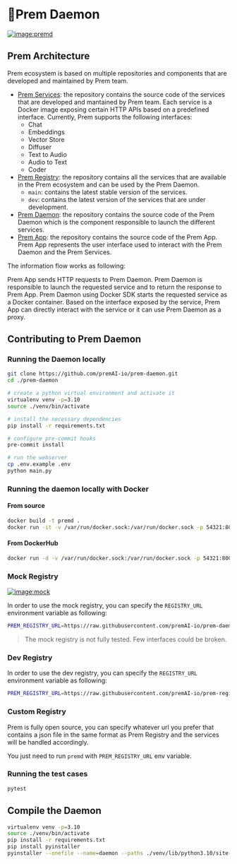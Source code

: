 # 🏃Prem Daemon

[![image:premd](https://img.shields.io/github/actions/workflow/status/premAI-io/prem-daemon/on-tag.yml?logo=docker&label=premd
)](https://github.com/premAI-io/prem-daemon/pkgs/container/premd)

## Prem Architecture

Prem ecosystem is based on multiple repositories and components that are developed and maintained by Prem team.

- [Prem Services](https://github.com/premAI-io/prem-services): the repository contains the source code of the services that are developed and mantained by Prem team. Each service is a Docker image exposing certain HTTP APIs based on a predefined interface. Currently, Prem supports the following interfaces:
    - Chat
    - Embeddings
    - Vector Store
    - Diffuser
    - Text to Audio
    - Audio to Text
    - Coder
- [Prem Registry](https://github.com/premAI-io/prem-registry): the repository contains all the services that are available in the Prem ecosystem and can be used by the Prem Daemon.
    - `main`: contains the latest stable version of the services.
    - `dev`: contains the latest version of the services that are under development.
- [Prem Daemon](https://github.com/premAI-io/prem-daemon): the repository contains the source code of the Prem Daemon which is the component responsible to launch the different services.
- [Prem App](https://github.com/premAI-io/prem-app): the repository contains the source code of the Prem App. Prem App represents the user interface used to interact with the Prem Daemon and the Prem Services.

The information flow works as following:

Prem App sends HTTP requests to Prem Daemon. Prem Daemon is responsible to launch the requested service and to return the response to Prem App. Prem Daemon using Docker SDK starts the requested service as a Docker container. Based on the interface exposed by the service, Prem App can directly interact with the service or it can use Prem Daemon as a proxy.

## Contributing to Prem Daemon

### Running the Daemon locally

```bash
git clone https://github.com/premAI-io/prem-daemon.git
cd ./prem-daemon

# create a python virtual environment and activate it
virtualenv venv -p=3.10
source ./venv/bin/activate

# install the necessary dependencies
pip install -r requirements.txt

# configure pre-commit hooks
pre-commit install

# run the webserver
cp .env.example .env
python main.py
```

### Running the daemon locally with Docker
#### From source
```bash
docker build -t premd .
docker run -it -v /var/run/docker.sock:/var/run/docker.sock -p 54321:8000 --name premd -e PREM_REGISTRY_URL=https://raw.githubusercontent.com/premAI-io/prem-registry/main/manifests.json --rm premd
```

#### From DockerHub
```bash
docker run -d -v /var/run/docker.sock:/var/run/docker.sock -p 54321:8000 --name premd -e PREM_REGISTRY_URL=https://raw.githubusercontent.com/premAI-io/prem-registry/main/manifests.json --rm ghcr.io/premai-io/premd
```

### Mock Registry

[![image:mock](https://img.shields.io/github/actions/workflow/status/premAI-io/prem-daemon/on-main.yml?logo=docker&label=mock%20images
)](https://github.com/orgs/premAI-io/packages?tab=packages&q=mock)

In order to use the mock registry, you can specify the `REGISTRY_URL` environment variable as following:

```bash
PREM_REGISTRY_URL=https://raw.githubusercontent.com/premAI-io/prem-daemon/main/resources/mocks/manifests.json
```

> The mock registry is not fully tested. Few interfaces could be broken.

### Dev Registry

In order to use the dev registry, you can specify the `REGISTRY_URL` environment variable as following:

```bash
PREM_REGISTRY_URL=https://raw.githubusercontent.com/premAI-io/prem-registry/dev/manifests.json
```

### Custom Registry

Prem is fully open source, you can specify whatever url you prefer that contains a json file in the same format as Prem Registry and the services will be handled accordingly.

You just need to run `premd` with `PREM_REGISTRY_URL` env variable.

### Running the test cases

```bash
pytest
```

## Compile the Daemon

```bash
virtualenv venv -p=3.10
source ./venv/bin/activate
pip install -r requirements.txt
pip install pyinstaller
pyinstaller --onefile --name=daemon --paths ./venv/lib/python3.10/site-packages main.py
```
